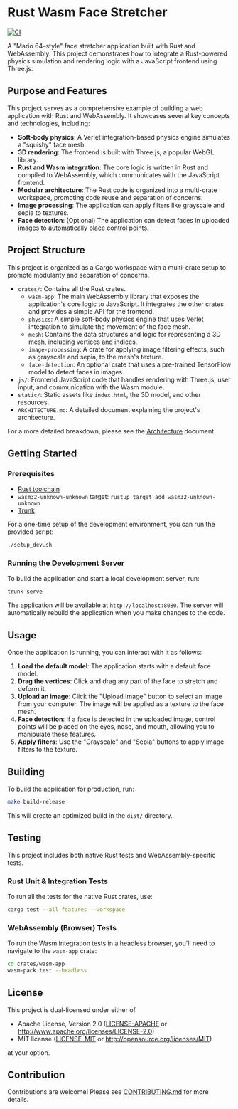 # Rust Wasm Face Stretcher

[![CI](https://github.com/fderuiter/rust-learning-project/workflows/CI/badge.svg)](https://github.com/fderuiter/rust-learning-project/actions)

A "Mario 64–style" face stretcher application built with Rust and WebAssembly. This project demonstrates how to integrate a Rust-powered physics simulation and rendering logic with a JavaScript frontend using Three.js.

<!-- Add a screenshot or GIF of the application in action here -->
<!-- e.g., ![Face Stretcher Demo](docs/demo.gif) -->

## Purpose and Features

This project serves as a comprehensive example of building a web application with Rust and WebAssembly. It showcases several key concepts and technologies, including:

- **Soft-body physics**: A Verlet integration-based physics engine simulates a "squishy" face mesh.
- **3D rendering**: The frontend is built with Three.js, a popular WebGL library.
- **Rust and Wasm integration**: The core logic is written in Rust and compiled to WebAssembly, which communicates with the JavaScript frontend.
- **Modular architecture**: The Rust code is organized into a multi-crate workspace, promoting code reuse and separation of concerns.
- **Image processing**: The application can apply filters like grayscale and sepia to textures.
- **Face detection**: (Optional) The application can detect faces in uploaded images to automatically place control points.

## Project Structure

This project is organized as a Cargo workspace with a multi-crate setup to promote modularity and separation of concerns.

-   `crates/`: Contains all the Rust crates.
    -   `wasm-app`: The main WebAssembly library that exposes the application's core logic to JavaScript. It integrates the other crates and provides a simple API for the frontend.
    -   `physics`: A simple soft-body physics engine that uses Verlet integration to simulate the movement of the face mesh.
    -   `mesh`: Contains the data structures and logic for representing a 3D mesh, including vertices and indices.
    -   `image-processing`: A crate for applying image filtering effects, such as grayscale and sepia, to the mesh's texture.
    -   `face-detection`: An optional crate that uses a pre-trained TensorFlow model to detect faces in images.
-   `js/`: Frontend JavaScript code that handles rendering with Three.js, user input, and communication with the Wasm module.
-   `static/`: Static assets like `index.html`, the 3D model, and other resources.
-   `ARCHITECTURE.md`: A detailed document explaining the project's architecture.

For a more detailed breakdown, please see the [Architecture](ARCHITECTURE.md) document.

## Getting Started

### Prerequisites

-   [Rust toolchain](https://www.rust-lang.org/tools/install)
-   `wasm32-unknown-unknown` target: `rustup target add wasm32-unknown-unknown`
-   [Trunk](https://trunkrs.dev/#install)

For a one-time setup of the development environment, you can run the provided script:
```bash
./setup_dev.sh
```

### Running the Development Server

To build the application and start a local development server, run:
```bash
trunk serve
```
The application will be available at `http://localhost:8080`. The server will automatically rebuild the application when you make changes to the code.

## Usage

Once the application is running, you can interact with it as follows:

1.  **Load the default model**: The application starts with a default face model.
2.  **Drag the vertices**: Click and drag any part of the face to stretch and deform it.
3.  **Upload an image**: Click the "Upload Image" button to select an image from your computer. The image will be applied as a texture to the face mesh.
4.  **Face detection**: If a face is detected in the uploaded image, control points will be placed on the eyes, nose, and mouth, allowing you to manipulate these features.
5.  **Apply filters**: Use the "Grayscale" and "Sepia" buttons to apply image filters to the texture.

## Building

To build the application for production, run:
```bash
make build-release
```
This will create an optimized build in the `dist/` directory.

## Testing

This project includes both native Rust tests and WebAssembly-specific tests.

### Rust Unit & Integration Tests
To run all the tests for the native Rust crates, use:
```bash
cargo test --all-features --workspace
```

### WebAssembly (Browser) Tests
To run the Wasm integration tests in a headless browser, you'll need to navigate to the `wasm-app` crate:
```bash
cd crates/wasm-app
wasm-pack test --headless
```

## License

This project is dual-licensed under either of
 * Apache License, Version 2.0 ([LICENSE-APACHE](LICENSE-APACHE) or http://www.apache.org/licenses/LICENSE-2.0)
 * MIT license ([LICENSE-MIT](LICENSE-MIT) or http://opensource.org/licenses/MIT)

at your option.

## Contribution

Contributions are welcome! Please see [CONTRIBUTING.md](CONTRIBUTING.md) for more details.
